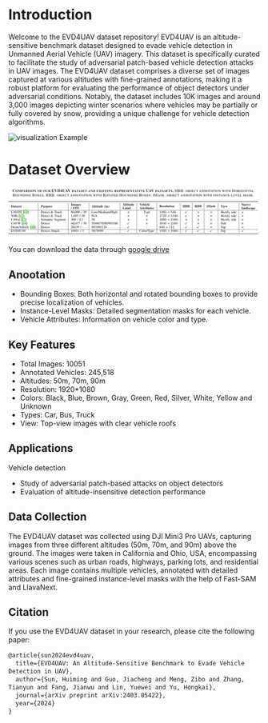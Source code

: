# Introduction

Welcome to the EVD4UAV dataset repository! EVD4UAV is an altitude-sensitive benchmark dataset designed to evade vehicle detection in Unmanned Aerial Vehicle (UAV) imagery. This dataset is specifically curated to facilitate the study of adversarial patch-based vehicle detection attacks in UAV images. The EVD4UAV dataset comprises a diverse set of images captured at various altitudes with fine-grained annotations, making it a robust platform for evaluating the performance of object detectors under adversarial conditions. Notably, the dataset includes 10K images and around 3,000 images depicting winter scenarios where vehicles may be partially or fully covered by snow, providing a unique challenge for vehicle detection algorithms.

![visualization Example](./figures/visualization.png)

# Dataset Overview
![Dataset Comparsion](./figures/dataset_comparsion.png)

You can download the data through [google drive](https://drive.google.com/file/d/1_7TyG7mem1UPsGbkTfgl-e-iwAcgV3P6/view?usp=sharing)

## Anootation
- Bounding Boxes: Both horizontal and rotated bounding boxes to provide precise localization of vehicles.
- Instance-Level Masks: Detailed segmentation masks for each vehicle.
- Vehicle Attributes: Information on vehicle color and type.


## Key Features
- Total Images: 10051
- Annotated Vehicles: 245,518
- Altitudes: 50m, 70m, 90m
- Resolution: 1920*1080
- Colors: Black, Blue, Brown, Gray, Green, Red, Silver, White, Yellow and Unknown
- Types: Car, Bus, Truck
- View: Top-view images with clear vehicle roofs
## Applications
Vehicle detection
- Study of adversarial patch-based attacks on object detectors
- Evaluation of altitude-insensitive detection performance
## Data Collection
The EVD4UAV dataset was collected using DJI Mini3 Pro UAVs, capturing images from three different altitudes (50m, 70m, and 90m) above the ground. The images were taken in California and Ohio, USA, encompassing various scenes such as urban roads, highways, parking lots, and residential areas. Each image contains multiple vehicles, annotated with detailed attributes and fine-grained instance-level masks with the help of Fast-SAM and LlavaNext. 



## Citation
If you use the EVD4UAV dataset in your research, please cite the following paper:
```
@article{sun2024evd4uav,
  title={EVD4UAV: An Altitude-Sensitive Benchmark to Evade Vehicle Detection in UAV},
  author={Sun, Huiming and Guo, Jiacheng and Meng, Zibo and Zhang, Tianyun and Fang, Jianwu and Lin, Yuewei and Yu, Hongkai},
  journal={arXiv preprint arXiv:2403.05422},
  year={2024}
}
```
